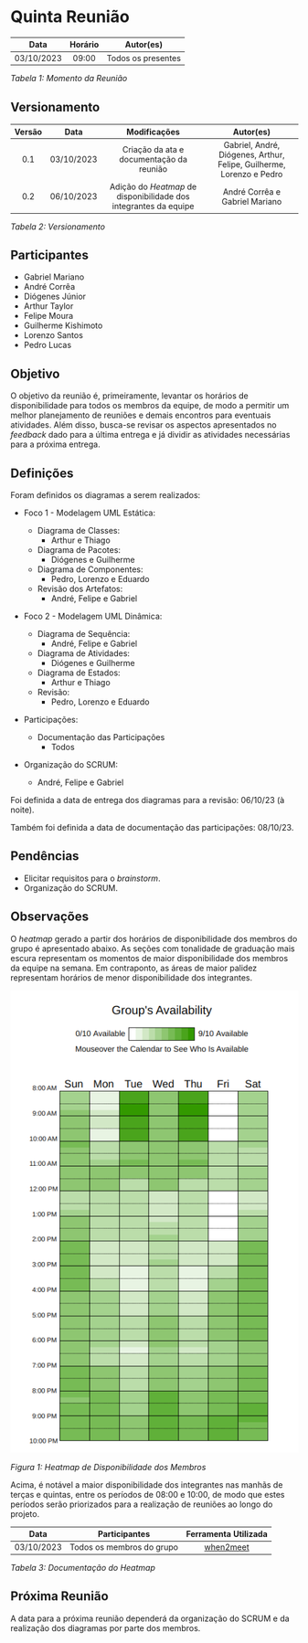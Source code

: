 # Quinta Reunião

| **Data** | **Horário** | **Autor(es)** |
| :--: | :--: | :--: |
| 03/10/2023 | 09:00 | Todos os presentes |

*Tabela 1: Momento da Reunião*

## Versionamento

| **Versão** | **Data** | **Modificações** | **Autor(es)** |
| :--: | :--: | :--: | :--: |
| 0.1 | 03/10/2023 | Criação da ata e documentação da reunião | Gabriel, André, Diógenes, Arthur, Felipe, Guilherme, Lorenzo e Pedro |
| 0.2 | 06/10/2023 | Adição do *Heatmap* de disponibilidade dos integrantes da equipe | André Corrêa e Gabriel Mariano |

*Tabela 2: Versionamento*

## Participantes

- Gabriel Mariano
- André Corrêa
- Diógenes Júnior
- Arthur Taylor
- Felipe Moura
- Guilherme Kishimoto
- Lorenzo Santos
- Pedro Lucas
<!-- - Eduardo Schuindt -->
<!-- - Thiago Oliveira -->


## Objetivo

O objetivo da reunião é, primeiramente, levantar os horários de disponibilidade para todos os membros da equipe, de modo a permitir um melhor planejamento de reuniões e demais encontros para eventuais atividades. Além disso, busca-se revisar os aspectos apresentados no *feedback* dado para a última entrega e já dividir as atividades necessárias para a próxima entrega.

## Definições

Foram definidos os diagramas a serem realizados:

- Foco 1 - Modelagem UML Estática:
  - Diagrama de Classes:
    - Arthur e Thiago
  - Diagrama de Pacotes:
    - Diógenes e Guilherme
  - Diagrama de Componentes:
    - Pedro, Lorenzo e Eduardo
  - Revisão dos Artefatos:
    - André, Felipe e Gabriel

- Foco 2 - Modelagem UML Dinâmica:
  - Diagrama de Sequência:
    - André, Felipe e Gabriel
  - Diagrama de Atividades:
    - Diógenes e Guilherme
  - Diagrama de Estados:
    - Arthur e Thiago
  - Revisão:
    - Pedro, Lorenzo e Eduardo

- Participações:
  - Documentação das Participações
    - Todos

- Organização do SCRUM:
  - André, Felipe e Gabriel

Foi definida a data de entrega dos diagramas para a revisão: 06/10/23 (à noite).

Também foi definida a data de documentação das participações: 08/10/23.

## Pendências

- Elicitar requisitos para o *brainstorm*.
- Organização do SCRUM.

## Observações

O *heatmap* gerado a partir dos horários de disponibilidade dos membros do grupo é apresentado abaixo. As seções com tonalidade de graduação mais escura representam os momentos de maior disponibilidade dos membros da equipe na semana. Em contraponto, as áreas de maior palidez representam horários de menor disponibilidade dos integrantes.

![Heatmap](../Assets/Gestao/heatmap_disponibilidade.png)

*Figura 1: Heatmap de Disponibilidade dos Membros*

Acima, é notável a maior disponibilidade dos integrantes nas manhãs de terças e quintas, entre os períodos de 08:00 e 10:00, de modo que estes períodos serão priorizados para a realização de reuniões ao longo do projeto.

| **Data** | **Participantes** | **Ferramenta Utilizada** |
| :--: | :--: | :--: |
| 03/10/2023 | Todos os membros do grupo | [when2meet](https://www.when2meet.com/) |



*Tabela 3: Documentação do Heatmap*

## Próxima Reunião

A data para a próxima reunião dependerá da organização do SCRUM e da realização dos diagramas por parte dos membros.

<!-- | **Data** | **Horário** |
| :--: | :--: |
| dd/mm/aaaa | hh:mm |

*Tabela 4: Definição da Próxima Reunião* -->

